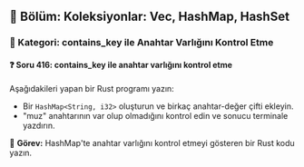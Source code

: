 ## 📘 Bölüm: Koleksiyonlar: Vec, HashMap, HashSet
### 🔹 Kategori: contains_key ile Anahtar Varlığını Kontrol Etme
#### ❓ Soru 416: contains_key ile anahtar varlığını kontrol etme

Aşağıdakileri yapan bir Rust programı yazın:

- Bir `HashMap<String, i32>` oluşturun ve birkaç anahtar-değer çifti ekleyin.
- "muz" anahtarının var olup olmadığını kontrol edin ve sonucu terminale yazdırın.

🔧 **Görev:** HashMap'te anahtar varlığını kontrol etmeyi gösteren bir Rust kodu yazın.
